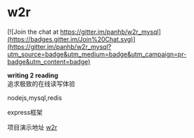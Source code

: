 w2r
===

[![Join the chat at https://gitter.im/panhb/w2r_mysql](https://badges.gitter.im/Join%20Chat.svg)](https://gitter.im/panhb/w2r_mysql?utm_source=badge&utm_medium=badge&utm_campaign=pr-badge&utm_content=badge)

**writing 2 reading**   
追求极致的在线读写体验

nodejs,mysql,redis

express框架     

项目演示地址  [w2r](http://w2read.daoapp.io/)
